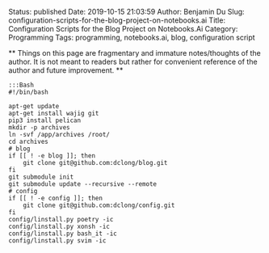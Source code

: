 Status: published
Date: 2019-10-15 21:03:59
Author: Benjamin Du
Slug: configuration-scripts-for-the-blog-project-on-notebooks.ai
Title: Configuration Scripts for the Blog Project on Notebooks.Ai
Category: Programming
Tags: programming, notebooks.ai, blog, configuration script

**
Things on this page are fragmentary and immature notes/thoughts of the author.
It is not meant to readers but rather for convenient reference of the author and future improvement.
**

    :::Bash
    #!/bin/bash

    apt-get update
    apt-get install wajig git
    pip3 install pelican
    mkdir -p archives
    ln -svf /app/archives /root/
    cd archives
    # blog
    if [[ ! -e blog ]]; then
        git clone git@github.com:dclong/blog.git
    fi
    git submodule init
    git submodule update --recursive --remote
    # config
    if [[ ! -e config ]]; then
        git clone git@github.com:dclong/config.git
    fi
    config/linstall.py poetry -ic
    config/linstall.py xonsh -ic
    config/linstall.py bash_it -ic
    config/linstall.py svim -ic

